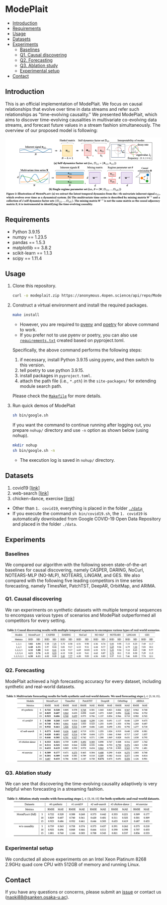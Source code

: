 # ModePlait

- [Introduction](#introduction)
- [Requirements](#requirements)
- [Usage](#usage)
- [Datasets](#datasets)
- [Experiments](#experiments)
  - [Baselines](#baselines)
  - [Q1. Causal discovering](#q1-causal-discovering)
  - [Q2. Forecasting](#q2-forecasting)
  - [Q3. Ablation study](#q3-ablation-study)
  - [Experimental setup](#experimental-setup)
- [Contact](#contact)

## Introduction
This is an official implementation of ModePlait. We focus on causal relationships that evolve over time in data streams and refer such relationships as "time-evolving causality." We presented ModePlait, which aims to discover time-evolving causalities in multivariate co-evolving data streams, and forecast future values in a stream fashion simultaneously. The overview of our proposed model is following:

<p align="center">
  <img src=".\docs\assets\model.png" align=center />
</p>

## Requirements
- Python 3.9.15
- numpy == 1.23.5
- pandas == 1.5.3
- matplotlib == 3.8.2
- scikit-learn == 1.1.3
- scipy == 1.11.4

## Usage
1. Clone this repository.
    ```bash
    curl -o modeplait.zip https://anonymous.4open.science/api/repo/ModePlait-CB24/zip
    ```
2. Construct a virtual environment and install the required packages.
    ```bash
    make install
    ```
    - However, you are required to [pyenv](https://github.com/pyenv/pyenv#installation) and [poetry](https://python-poetry.org/docs/#installation) for above command to work.
    - If you prefer not to use pyenv or poetry, you can also use [`requirements.txt`](https://github.com/C-Naoki/ModePlait/blob/main/requirements.txt) created based on pyproject.toml.

    Specifically, the above command performs the following steps:
    1. if necessary, install Python 3.9.15 using pyenv, and then switch to this version.
    2. tell poetry to use python 3.9.15.
    3. install packages in `pyproject.toml`.
    4. attach the path file (i.e., `*.pth`) in the `site-packages/` for extending module search path.

    Please check the [`Makefile`](https://github.com/C-Naoki/ModePlait/blob/main/Makefile) for more details.

3. Run quick demos of ModePlait
    ```bash
    sh bin/google.sh
    ```
    If you want the command to continue running after logging out, you prepare `nohup/` directory and use `-n` option as shown below (using nohup).
    ```bash
    mkdir nohup
    sh bin/google.sh -n
    ```
    - The execution log is saved in `nohup/` directory.

## Datasets
1. covid19 [[link]](https://health.google.com/covid-19/open-data/)
2. web-search [[link]](https://trends.google.co.jp/trends/)
3. chicken-dance, exercise [[link]](http://mocap.cs.cmu.edu/)

- Other than `1. covid19`, everything is placed in the folder [`./data`](https://github.com/C-Naoki/ModePlait/blob/main/data)
- If you execute the command `sh bin/covid19.sh`, the `1. covid19` is automatically downloaded from Google COVID-19 Open Data Repository and placed in the folder `./data`.

## Experiments
### Baselines
We compared our algorithm with the following seven state-of-the-art baselines for causal discovering, namely CASPER, DARING, NoCurl, NOTEARS-MLP (NO-MLP), NOTEARS, LiNGAM, and GES.
We also compared with the following five leading competitors in time series forecasting, namely TimesNet, PatchTST, DeepAR, OrbitMap, and ARIMA.

### Q1. Causal discovering
We ran experiments on synthetic datasets with multiple temporal sequences to encompass various types of scenarios and ModePlait outperformed all competitors for every setting.

<p align="center">
  <img src=".\docs\assets\causal.png" align=center />
</p>

### Q2. Forecasting
ModePlait achieved a high forecasting accuracy for every dataset, including synthetic and real-world datasets.

<p align="center">
  <img src=".\docs\assets\forecasting.png" align=center />
</p>

### Q3. Ablation study
We can see that discovering the time-evolving causality adaptively is very helpful when forecasting in a streaming fashion.

<p align="center">
  <img src=".\docs\assets\ablation-study.png" align=center />
</p>

### Experimental setup
We conducted all above experiments on an Intel Xeon Platinum 8268 2.9GHz quad core CPU with 512GB of memory and running Linux.

## Contact
If you have any questions or concerns, please submit an [issue](https://github.com/C-Naoki/ModePlait/issues) or contact us (naoki88@sanken.osaka-u.ac).
